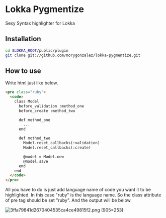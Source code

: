 Lokka Pygmentize
================

Sexy Syntax highlighter for Lokka

## Installation

```sh
cd $LOKKA_ROOT/public/plugin
git clone git://github.com/morygonzalez/lokka-pygmentize.git
```

## How to use

Write html just like below.

```html
<pre class="ruby">
  <code>
    class Model
      before_validation :method_one
      before_create :method_two

      def method_one
        ...
      end

      def mothod_two
        Model.reset_callbacks(:validation)
        Model.reset_callbacks(:create)

        @model = Model.new
        @model.save
      end
    end
  </code>
</pre>
```

All you have to do is just add language name of code you want it to be highlighted. In this case "ruby" is the language name. So the class attribute of pre tag should be set "ruby". And the output will be below.

![3ffa79841d2670404535ca4ce49815f2.png (905×253)](http://dl.dropbox.com/u/2611378/gyazo/3ffa79841d2670404535ca4ce49815f2.png "3ffa79841d2670404535ca4ce49815f2.png (905×253)")
